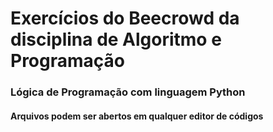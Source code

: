 # Exercícios do Beecrowd da disciplina de Algoritmo e Programação


### Lógica de Programação com linguagem Python


#### Arquivos podem ser abertos em qualquer editor de códigos
